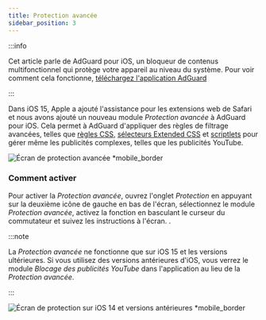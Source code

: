 ```yaml
---
title: Protection avancée
sidebar_position: 3
---
```


:::info

Cet article parle de AdGuard pour iOS, un bloqueur de contenus multifonctionnel qui protège votre appareil au niveau du système. Pour voir comment cela fonctionne, [téléchargez l'application AdGuard](https://agrd.io/download-kb-adblock)

:::

Dans iOS 15, Apple a ajouté l'assistance pour les extensions web de Safari et nous avons ajouté un nouveau module _Protection avancée_ à AdGuard pour iOS. Cela permet à AdGuard d'appliquer des règles de filtrage avancées, telles que [règles CSS](/general/ad-filtering/create-own-filters#cosmetic-css-rules), [sélecteurs Extended CSS](/general/ad-filtering/create-own-filters#extended-css-selectors) et [scriptlets](/general/ad-filtering/create-own-filters#scriptlets) pour gérer même les publicités complexes, telles que les publicités YouTube.

![Écran de protection avancée \*mobile\_border](https://cdn.adtidy.org/public/Adguard/kb/iOS/features/protection_screen_15_en.jpeg)

### Comment activer

Pour activer la _Protection avancée_, ouvrez l'onglet _Protection_ en appuyant sur la deuxième icône de gauche en bas de l'écran, sélectionnez le module _Protection avancée_, activez la fonction en basculant le curseur du commutateur et suivez les instructions à l'écran. .

:::note

La _Protection avancée_ ne fonctionne que sur iOS 15 et les versions ultérieures. Si vous utilisez des versions antérieures d'iOS, vous verrez le module _Blocage des publicités YouTube_ dans l'application au lieu de la _Protection avancée_.

:::

![Écran de protection sur iOS 14 et versions antérieures \*mobile\_border](https://cdn.adtidy.org/public/Adguard/kb/iOS/features/protection_screen_14_en.jpeg)
